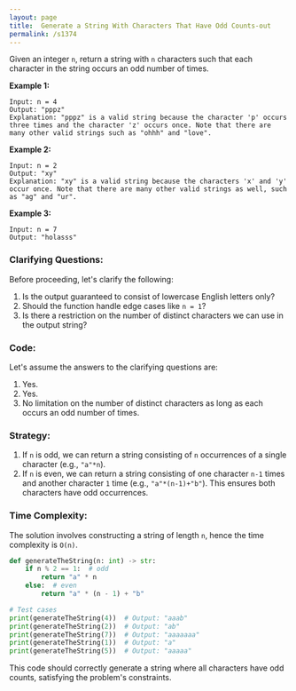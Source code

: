 ```yaml
---
layout: page
title:  Generate a String With Characters That Have Odd Counts-out
permalink: /s1374
---
```

Given an integer `n`, return a string with `n` characters such that each character in the string occurs an odd number of times.

**Example 1:**
```
Input: n = 4
Output: "pppz"
Explanation: "pppz" is a valid string because the character 'p' occurs three times and the character 'z' occurs once. Note that there are many other valid strings such as "ohhh" and "love".
```

**Example 2:**
```
Input: n = 2
Output: "xy"
Explanation: "xy" is a valid string because the characters 'x' and 'y' occur once. Note that there are many other valid strings as well, such as "ag" and "ur".
```

**Example 3:**
```
Input: n = 7
Output: "holasss"
```

### Clarifying Questions:
Before proceeding, let's clarify the following:
1. Is the output guaranteed to consist of lowercase English letters only?
2. Should the function handle edge cases like `n = 1`?
3. Is there a restriction on the number of distinct characters we can use in the output string?

### Code:
Let's assume the answers to the clarifying questions are: 
1. Yes.
2. Yes.
3. No limitation on the number of distinct characters as long as each occurs an odd number of times.

### Strategy:
1. If `n` is odd, we can return a string consisting of `n` occurrences of a single character (e.g., `"a"*n`).
2. If `n` is even, we can return a string consisting of one character `n-1` times and another character `1` time (e.g., `"a"*(n-1)+"b"`). This ensures both characters have odd occurrences.

### Time Complexity:
The solution involves constructing a string of length `n`, hence the time complexity is `O(n)`.

```python
def generateTheString(n: int) -> str:
    if n % 2 == 1:  # odd
        return "a" * n
    else:  # even
        return "a" * (n - 1) + "b"

# Test cases
print(generateTheString(4))  # Output: "aaab"
print(generateTheString(2))  # Output: "ab"
print(generateTheString(7))  # Output: "aaaaaaa"
print(generateTheString(1))  # Output: "a"
print(generateTheString(5))  # Output: "aaaaa"
```

This code should correctly generate a string where all characters have odd counts, satisfying the problem's constraints.